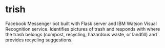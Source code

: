 # trish
Facebook Messenger bot built with Flask server and IBM Watson Visual Recognition service. Identifies pictures of trash and responds with where the trash belongs (compost, recycling, hazardous waste, or landfill) and provides recycling suggestions. 

